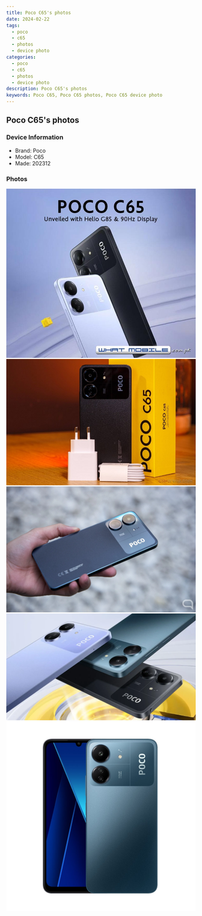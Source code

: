 ```yaml
---
title: Poco C65's photos
date: 2024-02-22
tags: 
  - poco
  - c65
  - photos
  - device photo
categories: 
  - poco
  - c65
  - photos
  - device photo
description: Poco C65's photos
keywords: Poco C65, Poco C65 photos, Poco C65 device photo
---
```


## Poco C65's photos

### Device Information

- Brand: Poco
- Model: C65
- Made: 202312

### Photos

![/images/best-assets/devices/poco/poco-c65/1.jpg](/images/best-assets/devices/poco/poco-c65/1.jpg)
![/images/best-assets/devices/poco/poco-c65/2.jpg](/images/best-assets/devices/poco/poco-c65/2.jpg)
![/images/best-assets/devices/poco/poco-c65/3.jpg](/images/best-assets/devices/poco/poco-c65/3.jpg)
![/images/best-assets/devices/poco/poco-c65/4.jpg](/images/best-assets/devices/poco/poco-c65/4.jpg)
![/images/best-assets/devices/poco/poco-c65/5.jpg](/images/best-assets/devices/poco/poco-c65/5.jpg)
